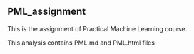 ## PML_assignment

This is the assignment of Practical Machine Learning course.

This analysis contains PML.md and PML.html files
